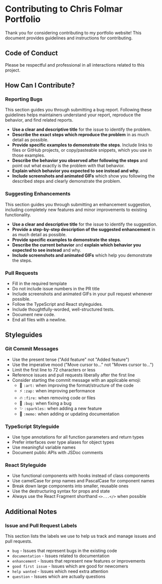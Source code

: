 # Contributing to Chris Folmar Portfolio

Thank you for considering contributing to my portfolio website! This document provides guidelines and instructions for contributing.

## Code of Conduct

Please be respectful and professional in all interactions related to this project.

## How Can I Contribute?

### Reporting Bugs

This section guides you through submitting a bug report. Following these guidelines helps maintainers understand your report, reproduce the behavior, and find related reports.

* **Use a clear and descriptive title** for the issue to identify the problem.
* **Describe the exact steps which reproduce the problem** in as much detail as possible.
* **Provide specific examples to demonstrate the steps**. Include links to files or GitHub projects, or copy/pasteable snippets, which you use in those examples.
* **Describe the behavior you observed after following the steps** and point out what exactly is the problem with that behavior.
* **Explain which behavior you expected to see instead and why.**
* **Include screenshots and animated GIFs** which show you following the described steps and clearly demonstrate the problem.

### Suggesting Enhancements

This section guides you through submitting an enhancement suggestion, including completely new features and minor improvements to existing functionality.

* **Use a clear and descriptive title** for the issue to identify the suggestion.
* **Provide a step-by-step description of the suggested enhancement** in as much detail as possible.
* **Provide specific examples to demonstrate the steps**.
* **Describe the current behavior** and **explain which behavior you expected to see instead** and why.
* **Include screenshots and animated GIFs** which help you demonstrate the steps.

### Pull Requests

* Fill in the required template
* Do not include issue numbers in the PR title
* Include screenshots and animated GIFs in your pull request whenever possible.
* Follow the TypeScript and React styleguides.
* Include thoughtfully-worded, well-structured tests.
* Document new code.
* End all files with a newline.

## Styleguides

### Git Commit Messages

* Use the present tense ("Add feature" not "Added feature")
* Use the imperative mood ("Move cursor to..." not "Moves cursor to...")
* Limit the first line to 72 characters or less
* Reference issues and pull requests liberally after the first line
* Consider starting the commit message with an applicable emoji:
    * 🎨 `:art:` when improving the format/structure of the code
    * ⚡️ `:zap:` when improving performance
    * 🔥 `:fire:` when removing code or files
    * 🐛 `:bug:` when fixing a bug
    * ✨ `:sparkles:` when adding a new feature
    * 📝 `:memo:` when adding or updating documentation

### TypeScript Styleguide

* Use type annotations for all function parameters and return types
* Prefer interfaces over type aliases for object types
* Use meaningful variable names
* Document public APIs with JSDoc comments

### React Styleguide

* Use functional components with hooks instead of class components
* Use camelCase for prop names and PascalCase for component names
* Break down large components into smaller, reusable ones
* Use the destructuring syntax for props and state
* Always use the React Fragment shorthand `<>...</>` when possible

## Additional Notes

### Issue and Pull Request Labels

This section lists the labels we use to help us track and manage issues and pull requests.

* `bug` - Issues that represent bugs in the existing code
* `documentation` - Issues related to documentation
* `enhancement` - Issues that represent new features or improvements
* `good first issue` - Issues which are good for newcomers
* `help wanted` - Issues which need extra attention
* `question` - Issues which are actually questions
